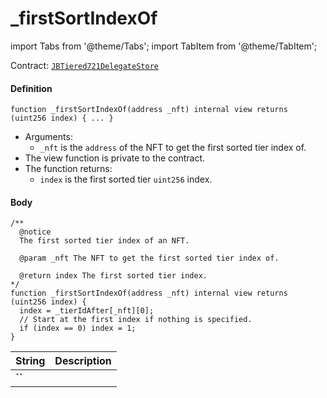 # _firstSortIndexOf

import Tabs from '@theme/Tabs';
import TabItem from '@theme/TabItem';

Contract: [`JBTiered721DelegateStore`](/dev/api/contracts/or-delegates/jbtiered721delegatestore)

<Tabs>
<TabItem value="Step by step" label="Step by step">

#### Definition

```
function _firstSortIndexOf(address _nft) internal view returns (uint256 index) { ... }
```

- Arguments:
  - `_nft` is the `address` of the NFT to get the first sorted tier index of.
- The view function is private to the contract.
- The function returns:
  - `index` is the first sorted tier `uint256` index.

#### Body

</TabItem>

<TabItem value="Code" label="Code">

```
/** 
  @notice
  The first sorted tier index of an NFT.

  @param _nft The NFT to get the first sorted tier index of.

  @return index The first sorted tier index.
*/
function _firstSortIndexOf(address _nft) internal view returns (uint256 index) {
  index = _tierIdAfter[_nft][0];
  // Start at the first index if nothing is specified.
  if (index == 0) index = 1;
}
```

</TabItem>

<TabItem value="Errors" label="Errors">

|String|Description|
|-|-|
|**``**||

</TabItem>

<TabItem value="Bug bounty" label="Bug bounty">

</TabItem>
</Tabs>

